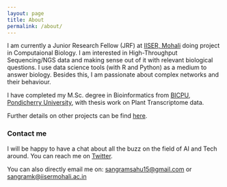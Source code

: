 ```yaml
---
layout: page
title: About
permalink: /about/
---
```


I am currently a Junior Research Fellow (JRF) at [IISER, Mohali] doing project in Computaional Biology. I am interested in High-Throughput Sequencing/NGS data and making sense out of it with relevant biological questions. I use data science tools (with R and Python) as a medium to answer biology. Besides this, I am passionate about complex networks and their behaviour.

I have completed my M.Sc. degree in Bioinformatics from [BICPU], [Pondicherry University], with thesis work on Plant Transcriptome data. 

Further details on other projects can be find [here](https://sksahu.net/projects).

### Contact me
I will be happy to have a chat about all the buzz on the field of AI and Tech around. You can reach me on [Twitter](https://twitter.com/sangram_ksahu).

You can also directly email me on:
[sangramsahu15@gmail.com](mailto:sangramsahu15@gmail.com) or [sangramk@iisermohali.ac.in](mailto:sangramk@iisermohali.ac.in)


[Pondicherry University]: http://www.pondiuni.edu.in
[BICPU]: https://www.bicpu.edu.in
[IISER, Mohali]: http://iisermohali.ac.in
